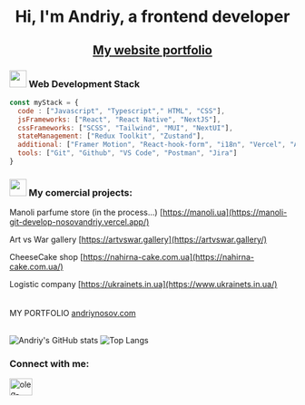 <h1 align="center">Hi, I'm Andriy, a frontend developer</h1>
<h2 align="center"><a href="https://andriynosov.com/" target="_blank" rel="noreferrer">My website portfolio</a></h2>


### <img src="https://media.giphy.com/media/WUlplcMpOCEmTGBtBW/giphy.gif" width="30"> Web Development Stack

```javascript
const myStack = {
  code : ["Javascript", "Typescript"," HTML", "CSS"],
  jsFrameworks: ["React", "React Native", "NextJS"],
  cssFrameworks: ["SCSS", "Tailwind", "MUI", "NextUI"],
  stateManagement: ["Redux Toolkit", "Zustand"],
  additional: ["Framer Motion", "React-hook-form", "i18n", "Vercel", "AWS"],
  tools: ["Git", "Github", "VS Code", "Postman", "Jira"]
}
```

### <img src="https://emojis.slackmojis.com/emojis/images/1531849430/4246/blob-sunglasses.gif?1531849430" width="30"/> My comercial projects:

Manoli parfume store (in the process...) [https://manoli.ua](https://manoli-git-develop-nosovandriy.vercel.app/)

Art vs War gallery [https://artvswar.gallery](https://artvswar.gallery/)

CheeseCake shop [https://nahirna-cake.com.ua](https://nahirna-cake.com.ua/)

Logistic company [https://ukrainets.in.ua](https://www.ukrainets.in.ua/)
<br />
<br />
<br />
MY PORTFOLIO [andriynosov.com](https://andriynosov.com)
<br />
<br />

![Andriy's GitHub stats](https://github-readme-stats.vercel.app/api?username=nosovandriy&show_icons=true&theme=transparent) ![Top Langs](https://github-readme-stats.vercel.app/api/top-langs/?username=nosovandriy&layout=compact)


<h3 align="left">Connect with me:</h3>
<p align="left">
<a href="https://www.linkedin.com/in/andriy-nosov/" target="blank"><img align="center" src="https://raw.githubusercontent.com/rahuldkjain/github-profile-readme-generator/master/src/images/icons/Social/linked-in-alt.svg" alt="oleg-vetrov-a580b5238" height="30" width="40" /></a>
</p>
